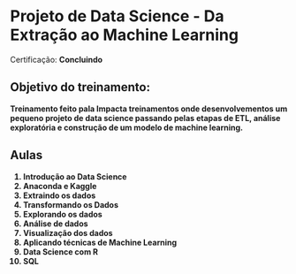 # Projeto de Data Science - Da Extração ao Machine Learning

Certificação: <b>Concluindo<b>

<h2>Objetivo do treinamento:</h2>

Treinamento feito pala Impacta treinamentos onde desenvolvementos um pequeno projeto de data science passando pelas etapas de ETL, análise exploratória e construção de um modelo de machine learning.

<h2>Aulas</h2>

<ol>
    <li>Introdução ao Data Science</li>
    <li>Anaconda e Kaggle</li>
    <li>Extraindo os dados</li>
    <li>Transformando os Dados</li>
    <li>Explorando os dados</li>
    <li>Análise de dados</li>
    <li>Visualização dos dados</li>
    <li>Aplicando técnicas de Machine Learning</li>
    <li>Data Science com R</li>
    <li>SQL</li>
</ol>


